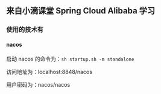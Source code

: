## 来自小滴课堂 Spring Cloud Alibaba 学习

### 使用的技术有 

#### nacos

启动 nacos 的命令为：`sh startup.sh -m standalone`

访问地址为：localhost:8848/nacos

用户密码为：nacos/nacos

 